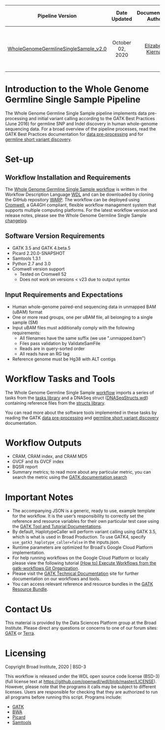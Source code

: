 | Pipeline Version | Date Updated | Documentation Author | Questions or Feedback |
| :----: | :---: | :----: | :--------------: |
| [WholeGenomeGermlineSingleSample_v2.0](WholeGenomeGermlineSingleSample.wdl) | October 02, 2020 | [Elizabeth Kiernan](mailto:ekiernan@broadinstitute.org) | Please file GitHub issues in WARP or contact [Kylee Degatano](mailto:kdegatano@broadinstitute.org) |

# Introduction to the Whole Genome Germline Single Sample Pipeline

The Whole Genome Germline Single Sample pipeline implements data pre-processing and initial variant calling according to the GATK Best Practices (June 2016) for germline SNP and Indel discovery in human whole-genome sequencing data. For a broad overview of the pipeline processes, read the GATK Best Practices documentation for [data pre-processing](https://gatk.broadinstitute.org/hc/en-us/articles/360035535912) and for [germline short variant discovery](https://gatk.broadinstitute.org/hc/en-us/articles/360035535932).

# Set-up

## Workflow Installation and Requirements

The [Whole Genome Germline Single Sample workflow](WholeGenomeGermlineSingleSample.wdl) is written in the Workflow Description Language [WDL](https://openwdl.org/) and can be downloaded by cloning the GitHub repository [WARP](https://github.com/broadinstitute/warp/). The workflow can be deployed using [Cromwell](https://github.com/broadinstitute/cromwell), a GA4GH compliant, flexible workflow management system that supports multiple computing platforms. For the latest workflow version and release notes, please see the Whole Genome Germline Single Sample [changelog](WholeGenomeGermlineSingleSample.changelog.md).

## Software Version Requirements
* GATK 3.5 and GATK 4.beta.5
* Picard 2.20.0-SNAPSHOT
* Samtools 1.3.1
* Python 2.7 and 3.0
* Cromwell version support 
    * Tested on Cromwell 52
    * Does not work on versions < v23 due to output syntax


## Input Requirements and Expectations

* Human whole-genome paired-end sequencing data in unmapped BAM (uBAM) format
* One or more read groups, one per uBAM file, all belonging to a single sample (SM)
* Input uBAM files must additionally comply with the following requirements:
    * All filenames have the same suffix (we use ".unmapped.bam")
    * Files pass validation by ValidateSamFile
    * Reads are in query-sorted order
    * All reads have an RG tag
* Reference genome must be Hg38 with ALT contigs

# Workflow Tasks and Tools

The Whole Genome Germline Single Sample [workflow](WholeGenomeGermlineSingleSample.wdl) imports a series of tasks from the [tasks library](../../../../../../tasks/broad/) and a DNASeq struct ([DNASeqStructs.wdl](../../../../../../structs/dna_seq/DNASeqStructs.wdl)) containing reference files from the [structs library](../../../../../../structs/).

You can read more about the software tools implemented in these tasks by reading the GATK [data pre-processing](https://gatk.broadinstitute.org/hc/en-us/articles/360035535912) and [germline short variant discovery](https://gatk.broadinstitute.org/hc/en-us/articles/360035535932) documentation.

# Workflow Outputs
* CRAM, CRAM index, and CRAM MD5
* GVCF and its GVCF index
* BQSR report
* Summary metrics; to read more about any particular metric, you can search the metric using the [GATK documentation search](https://gatk.broadinstitute.org/hc/en-us/categories/360002302312)


# Important Notes
* The accompanying JSON is a generic, ready to use, example template for the workflow. It is the user’s responsibility to correctly set the reference and resource variables for their own particular test case using the [GATK Tool and Tutorial Documentations](https://gatk.broadinstitute.org/hc/en-us/categories/360002310591).
* By default, HaplotypeCaller will perform variant calling using GATK 3.5, which is what is used in Broad Production. To use GATK4, specify `use_gatk3_haplotype_caller=false` in the inputs.json.
* Runtime parameters are optimized for Broad's Google Cloud Platform implementation.
* For help running workflows on the Google Cloud Platform or locally please
view the following tutorial [(How to) Execute Workflows from the gatk-workflows Git Organization](https://gatk.broadinstitute.org/hc/en-us/articles/360035530952).
* Please visit the [GATK Technical Documentation](https://gatk.broadinstitute.org/hc/en-us/categories/360002310591) site for further documentation on our workflows and tools.
* You can access relevant reference and resource bundles in the [GATK Resource Bundle](https://gatk.broadinstitute.org/hc/en-us/articles/360035890811).

# Contact Us 
This material is provided by the Data Sciences Platform group at the Broad Institute. Please direct any questions or concerns to one of our forum sites: [GATK](https://gatk.broadinstitute.org/hc/en-us/community/topics) or [Terra](https://support.terra.bio/hc/en-us/community/topics/360000500432).

# Licensing
Copyright Broad Institute, 2020 | BSD-3

This workflow is released under the WDL open source code license (BSD-3) (full license text at https://github.com/openwdl/wdl/blob/master/LICENSE). However, please note that the programs it calls may be subject to different licenses. Users are responsible for checking that they are authorized to run all programs before running this script. Programs include:
- [GATK](https://software.broadinstitute.org/gatk/download/licensing.php)
- [BWA](http://bio-bwa.sourceforge.net/bwa.shtml#13)
- [Picard](https://broadinstitute.github.io/picard/)
- [Samtools](http://www.htslib.org/terms/)

